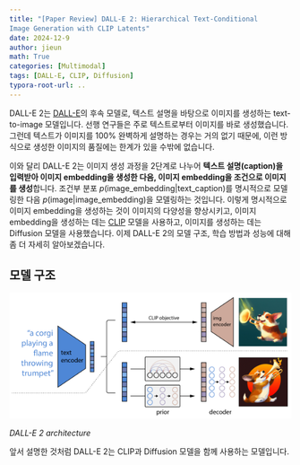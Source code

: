 ```yaml
---
title: "[Paper Review] DALL-E 2: Hierarchical Text-Conditional
Image Generation with CLIP Latents"
date: 2024-12-9
author: jieun
math: True
categories: [Multimodal]
tags: [DALL-E, CLIP, Diffusion]
typora-root-url: ..
---
```


DALL-E 2는 [DALL-E](https://jieun121070.github.io/posts/DALL-E/)의 후속 모델로, 텍스트 설명을 바탕으로 이미지를 생성하는 text-to-image 모델입니다. 선행 연구들은 주로 텍스트로부터 이미지를 바로 생성했습니다. 그런데 텍스트가 이미지를 100% 완벽하게 설명하는 경우는 거의 없기 때문에, 이런 방식으로 생성한 이미지의 품질에는 한계가 있을 수밖에 없습니다.

이와 달리 DALL-E 2는 이미지 생성 과정을 2단계로 나누어 **텍스트 설명(caption)을 입력받아 이미지 embedding을 생성한 다음, 이미지 embedding을 조건으로 이미지를 생성**합니다. 조건부 분포 $p(\text{image_embedding}|\text{text_caption})$를 명시적으로 모델링한 다음 $p(\text{image}|\text{image_embedding})$을 모델링하는 것입니다. 이렇게 명시적으로 이미지 embedding을 생성하는 것이 이미지의 다양성을 향상시키고,  이미지 embedding을 생성하는 데는 [CLIP](https://jieun121070.github.io/posts/CLIP/) 모델을 사용하고, 이미지를 생성하는 데는 Diffusion 모델을 사용했습니다. 이제 DALL-E 2의 모델 구조, 학습 방법과 성능에 대해 좀 더 자세히 알아보겠습니다. 

## 모델 구조

![](/assets/img/diffusion/dalle-2.png)

_DALL-E 2 architecture_

앞서 설명한 것처럼 DALL-E 2는 CLIP과 Diffusion 모델을 함께 사용하는 모델입니다.

